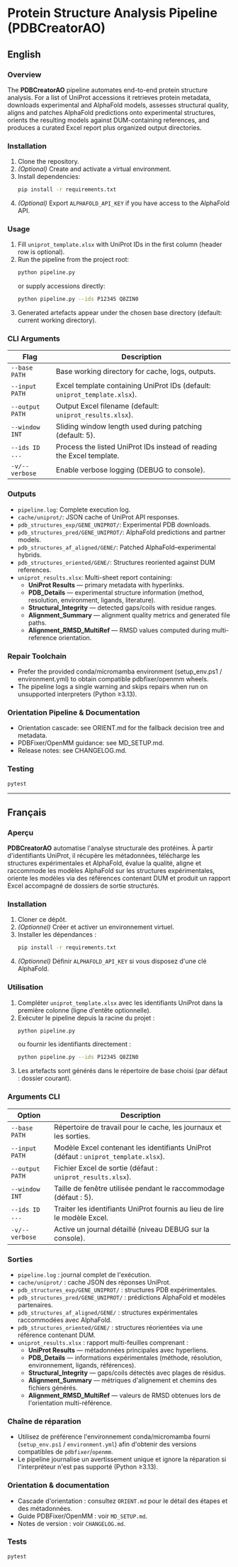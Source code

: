 # Protein Structure Analysis Pipeline (PDBCreatorAO)

## English

### Overview
The **PDBCreatorAO** pipeline automates end-to-end protein structure analysis. For a list of UniProt accessions it
retrieves protein metadata, downloads experimental and AlphaFold models, assesses structural quality, aligns and
patches AlphaFold predictions onto experimental structures, orients the resulting models against DUM-containing
references, and produces a curated Excel report plus organized output directories.

### Installation
1. Clone the repository.
2. *(Optional)* Create and activate a virtual environment.
3. Install dependencies:
   ```bash
   pip install -r requirements.txt
   ```
4. *(Optional)* Export `ALPHAFOLD_API_KEY` if you have access to the AlphaFold API.

### Usage
1. Fill `uniprot_template.xlsx` with UniProt IDs in the first column (header row is optional).
2. Run the pipeline from the project root:
   ```bash
   python pipeline.py
   ```
   or supply accessions directly:
   ```bash
   python pipeline.py --ids P12345 Q8ZIN0
   ```
3. Generated artefacts appear under the chosen base directory (default: current working directory).

### CLI Arguments
| Flag | Description |
|------|-------------|
| `--base PATH` | Base working directory for cache, logs, outputs. |
| `--input PATH` | Excel template containing UniProt IDs (default: `uniprot_template.xlsx`). |
| `--output PATH` | Output Excel filename (default: `uniprot_results.xlsx`). |
| `--window INT` | Sliding window length used during patching (default: 5). |
| `--ids ID ...` | Process the listed UniProt IDs instead of reading the Excel template. |
| `-v/--verbose` | Enable verbose logging (DEBUG to console). |

### Outputs
- `pipeline.log`: Complete execution log.
- `cache/uniprot/`: JSON cache of UniProt API responses.
- `pdb_structures_exp/GENE_UNIPROT/`: Experimental PDB downloads.
- `pdb_structures_pred/GENE_UNIPROT/`: AlphaFold predictions and partner models.
- `pdb_structures_af_aligned/GENE/`: Patched AlphaFold–experimental hybrids.
- `pdb_structures_oriented/GENE/`: Structures reoriented against DUM references.
- `uniprot_results.xlsx`: Multi-sheet report containing:
  - **UniProt Results** — primary metadata with hyperlinks.
  - **PDB_Details** — experimental structure information (method, resolution, environment, ligands, literature).
  - **Structural_Integrity** — detected gaps/coils with residue ranges.
  - **Alignment_Summary** — alignment quality metrics and generated file paths.
  - **Alignment_RMSD_MultiRef** — RMSD values computed during multi-reference orientation.

### Repair Toolchain
- Prefer the provided conda/micromamba environment (setup_env.ps1 / environment.yml) to obtain compatible pdbfixer/openmm wheels.
- The pipeline logs a single warning and skips repairs when run on unsupported interpreters (Python ≥3.13).

### Orientation Pipeline & Documentation
- Orientation cascade: see ORIENT.md for the fallback decision tree and metadata.
- PDBFixer/OpenMM guidance: see MD_SETUP.md.
- Release notes: see CHANGELOG.md.

### Testing
```bash
pytest
```
---

## Français

### Aperçu
**PDBCreatorAO** automatise l'analyse structurale des protéines. À partir d'identifiants UniProt, il récupère les
métadonnées, télécharge les structures expérimentales et AlphaFold, évalue la qualité, aligne et raccommode les
modèles AlphaFold sur les structures expérimentales, oriente les modèles via des références contenant DUM et produit
un rapport Excel accompagné de dossiers de sortie structurés.

### Installation
1. Cloner ce dépôt.
2. *(Optionnel)* Créer et activer un environnement virtuel.
3. Installer les dépendances :
   ```bash
   pip install -r requirements.txt
   ```
4. *(Optionnel)* Définir `ALPHAFOLD_API_KEY` si vous disposez d'une clé AlphaFold.

### Utilisation
1. Compléter `uniprot_template.xlsx` avec les identifiants UniProt dans la première colonne (ligne d'entête optionnelle).
2. Exécuter le pipeline depuis la racine du projet :
   ```bash
   python pipeline.py
   ```
   ou fournir les identifiants directement :
   ```bash
   python pipeline.py --ids P12345 Q8ZIN0
   ```
3. Les artefacts sont générés dans le répertoire de base choisi (par défaut : dossier courant).

### Arguments CLI
| Option | Description |
|--------|-------------|
| `--base PATH` | Répertoire de travail pour le cache, les journaux et les sorties. |
| `--input PATH` | Modèle Excel contenant les identifiants UniProt (défaut : `uniprot_template.xlsx`). |
| `--output PATH` | Fichier Excel de sortie (défaut : `uniprot_results.xlsx`). |
| `--window INT` | Taille de fenêtre utilisée pendant le raccommodage (défaut : 5). |
| `--ids ID ...` | Traiter les identifiants UniProt fournis au lieu de lire le modèle Excel. |
| `-v/--verbose` | Active un journal détaillé (niveau DEBUG sur la console). |

### Sorties
- `pipeline.log` : journal complet de l'exécution.
- `cache/uniprot/` : cache JSON des réponses UniProt.
- `pdb_structures_exp/GENE_UNIPROT/` : structures PDB expérimentales.
- `pdb_structures_pred/GENE_UNIPROT/` : prédictions AlphaFold et modèles partenaires.
- `pdb_structures_af_aligned/GENE/` : structures expérimentales raccommodées avec AlphaFold.
- `pdb_structures_oriented/GENE/` : structures réorientées via une référence contenant DUM.
- `uniprot_results.xlsx` : rapport multi-feuilles comprenant :
  - **UniProt Results** — métadonnées principales avec hyperliens.
  - **PDB_Details** — informations expérimentales (méthode, résolution, environnement, ligands, références).
  - **Structural_Integrity** — gaps/coils détectés avec plages de résidus.
  - **Alignment_Summary** — métriques d'alignement et chemins des fichiers générés.
  - **Alignment_RMSD_MultiRef** — valeurs de RMSD obtenues lors de l'orientation multi-référence.


### Chaîne de réparation
- Utilisez de préférence l'environnement conda/micromamba fourni (`setup_env.ps1` / `environment.yml`) afin d'obtenir des versions compatibles de `pdbfixer`/`openmm`.
- Le pipeline journalise un avertissement unique et ignore la réparation si l'interpréteur n'est pas supporté (Python ≥3.13).

### Orientation & documentation
- Cascade d'orientation : consultez `ORIENT.md` pour le détail des étapes et des métadonnées.
- Guide PDBFixer/OpenMM : voir `MD_SETUP.md`.
- Notes de version : voir `CHANGELOG.md`.

### Tests
```bash
pytest
```
